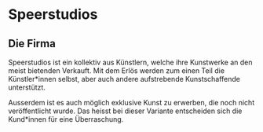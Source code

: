 # Speerstudios

## Die Firma

Speerstudios ist ein kollektiv aus Künstlern, welche ihre Kunstwerke an den meist bietenden Verkauft. Mit dem Erlös werden zum einen Teil die Künstler*innen selbst, aber auch andere aufstrebende Kunstschaffende unterstützt. 

Ausserdem ist es auch möglich exklusive Kunst zu erwerben, die noch nicht veröffentlicht wurde. Das heisst bei dieser Variante entscheiden sich die Kund*innen für eine Überraschung.

